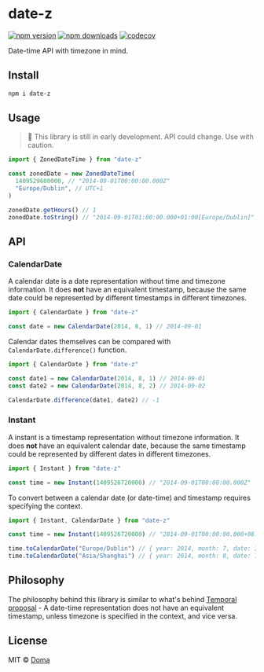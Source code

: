 # date-z

[![npm version](https://badgen.net/npm/v/date-z)](https://npm.im/date-z) [![npm downloads](https://badgen.net/npm/dm/date-z)](https://npm.im/date-z)
[![codecov](https://codecov.io/gh/SevenOutman/date-z/graph/badge.svg?token=5xJVmpIodz)](https://codecov.io/gh/SevenOutman/date-z)

Date-time API with timezone in mind.

## Install

```bash
npm i date-z
```

## Usage

> 🚧 This library is still in early development. API could change. Use with caution.

```js
import { ZonedDateTime } from "date-z"

const zonedDate = new ZonedDateTime(
  1409529600000, // "2014-09-01T00:00:00.000Z"
  "Europe/Dublin", // UTC+1
)

zonedDate.getHours() // 1
zonedDate.toString() // "2014-09-01T01:00:00.000+01:00[Europe/Dublin]"
```

## API

### CalendarDate

A calendar date is a date representation without time and timezone information.
It does **not** have an equivalent timestamp, because the same date could be represented by different timestamps in different timezones.

```js
import { CalendarDate } from "date-z"

const date = new CalendarDate(2014, 8, 1) // 2014-09-01
```

Calendar dates themselves can be compared with `CalendarDate.difference()` function.

```js
import { CalendarDate } from "date-z"

const date1 = new CalendarDate(2014, 8, 1) // 2014-09-01
const date2 = new CalendarDate(2014, 8, 2) // 2014-09-02

CalendarDate.difference(date1, date2) // -1
```

### Instant

A instant is a timestamp representation without timezone information.
It does **not** have an equivalent calendar date, because the same timestamp could be represented by different dates in different timezones.

```js
import { Instant } from "date-z"

const time = new Instant(1409526720000) // "2014-09-01T00:00:00.000Z"
```

To convert between a calendar date (or date-time) and timestamp requires specifying the context.

```js
import { Instant, CalendarDate } from "date-z"

const time = new Instant(1409526720000) // "2014-09-01T00:00:00.000+08:00"

time.toCalendarDate("Europe/Dublin") // { year: 2014, month: 7, date: 31 }
time.toCalendarDate("Asia/Shanghai") // { year: 2014, month: 8, date: 1 }
```

## Philosophy

The philosophy behind this library is similar to what's behind [Temporal proposal](https://github.com/tc39/proposal-temporal) -
A date-time representation does not have an equivalent timestamp, unless timezone is specified in the context, and vice versa.

## License

MIT &copy; [Doma](https://github.com/SevenOutman)
